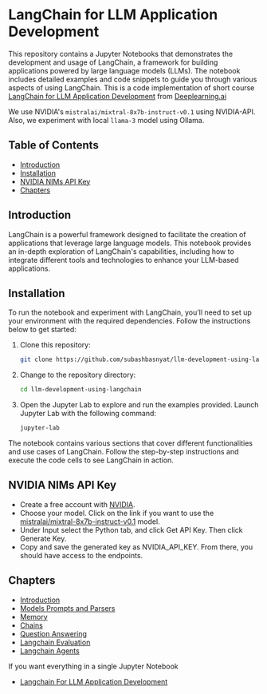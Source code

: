 # LangChain for LLM Application Development

This repository contains a Jupyter Notebooks that demonstrates the development and usage of LangChain, a framework for building applications powered by large language models (LLMs). The notebook includes detailed examples and code snippets to guide you through various aspects of using LangChain.
This is a code implementation of short course [LangChain for LLM Application Development](https://learn.deeplearning.ai/courses/langchain/) from [Deeplearning.ai](https://deeplearning.ai)

We use NVIDIA's `mistralai/mixtral-8x7b-instruct-v0.1` using NVIDIA-API. Also, we experiment with local `llama-3` model using Ollama.

## Table of Contents

- [Introduction](#introduction)
- [Installation](#installation)
- [NVIDIA NIMs API Key](#nvidia-nims-api-key)
- [Chapters](#chapters)

## Introduction

LangChain is a powerful framework designed to facilitate the creation of applications that leverage large language models. This notebook provides an in-depth exploration of LangChain's capabilities, including how to integrate different tools and technologies to enhance your LLM-based applications.

## Installation

To run the notebook and experiment with LangChain, you'll need to set up your environment with the required dependencies. Follow the instructions below to get started:

1. Clone this repository:
   ```sh
   git clone https://github.com/subashbasnyat/llm-development-using-langchain.git
   ```
2. Change to the repository directory:
   ```sh
   cd llm-development-using-langchain
   ```
3. Open the Jupyter Lab to explore and run the examples provided. Launch Jupyter Lab with the following command:
   ```sh
   jupyter-lab
   ```

The notebook contains various sections that cover different functionalities and use cases of LangChain. Follow the step-by-step instructions and execute the code cells to see LangChain in action.

## NVIDIA NIMs API Key

- Create a free account with [NVIDIA](https://build.nvidia.com/).
- Choose your model. Click on the link if you want to use the [mistralai/mixtral-8x7b-instruct-v0.1](https://build.nvidia.com/mistralai/mixtral-8x7b-instruct) model.
- Under Input select the Python tab, and click Get API Key. Then click Generate Key.
- Copy and save the generated key as NVIDIA_API_KEY. From there, you should have access to the endpoints.

## Chapters

- [Introduction](1-Introduction.ipynb)
- [Models Prompts and Parsers](2-ModelsPromptsandParsers.ipynb)
- [Memory](3-Memory.ipynb)
- [Chains](4-Chains.ipynb)
- [Question Answering](5-QuestionAnswer.ipynb)
- [Langchain Evaluation](6-LangchainEvaluation.ipynb)
- [Langchain Agents](7-Agents.ipynb)

If you want everything in a single Jupyter Notebook

- [Langchain For LLM Application Development](LangChainforLLMApplicationDevelopment.ipynb)
